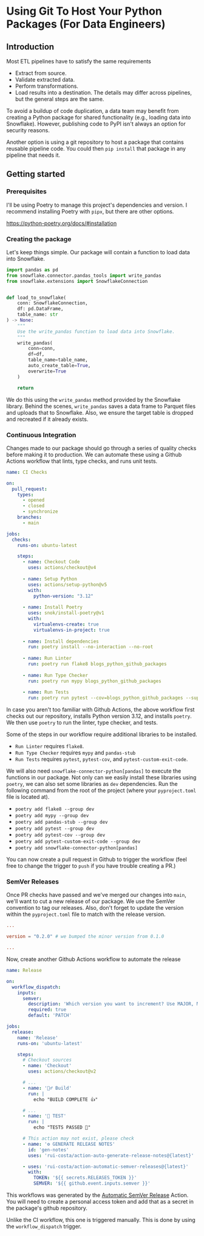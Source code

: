 # Using Git To Host Your Python Packages (For Data Engineers)

## Introduction
Most ETL pipelines have to satisfy the same requirements
- Extract from source.
- Validate extracted data.
- Perform transformations.
- Load results into a destination.
The details may differ across pipelines, but the general steps are the same. 

To avoid a buildup of code duplication, a data team may benefit from creating a Python package for shared functionality (e.g., loading data into Snowflake). However, publishing code to PyPI isn't always an option for security reasons.

Another option is using a git repository to host a package that contains reusable pipeline code. You could then `pip install` that package in any pipeline that needs it.

## Getting started

### Prerequisites

I'll be using Poetry to manage this project's dependencies and version. I recommend installing Poetry with `pipx`, but there are other options.

https://python-poetry.org/docs/#installation

### Creating the package

Let's keep things simple. Our package will contain a function to load data into Snowflake.

```python
import pandas as pd
from snowflake.connector.pandas_tools import write_pandas
from snowflake.extensions import SnowflakeConnection


def load_to_snowflake(
    conn: SnowflakeConnection,
    df: pd.DataFrame,
    table_name: str
) -> None:
    """
    Use the write_pandas function to load data into Snowflake.
    """
    write_pandas(
        conn=conn,
        df=df,
        table_name=table_name,
        auto_create_table=True,
        overwrite=True
    )

    return

```

We do this using the `write_pandas` method provided by the Snowflake library. Behind the scenes, `write_pandas` saves a data frame to Parquet files and uploads that to Snowflake. Also, we ensure the target table is dropped and recreated if it already exists.

### Continuous Integration

Changes made to our package should go through a series of quality checks before making it to production. We can automate these using a Github Actions workflow that lints, type checks, and runs unit tests.

```yaml
name: CI Checks

on:
  pull_request:
    types:
      - opened
      - closed
      - synchronize
    branches:
      - main

jobs:
  checks:
    runs-on: ubuntu-latest

    steps:
      - name: Checkout Code
        uses: actions/checkout@v4
      
      - name: Setup Python
        uses: actions/setup-python@v5
        with:
          python-version: "3.12"
      
      - name: Install Poetry
        uses: snok/install-poetry@v1
        with:
          virtualenvs-create: true
          virtualenvs-in-project: true
      
      - name: Install dependencies
        run: poetry install --no-interaction --no-root
      
      - name: Run Linter
        run: poetry run flake8 blogs_python_github_packages  
      
      - name: Run Type Checker
        run: poetry run mypy blogs_python_github_packages  
      
      - name: Run Tests
        run: poetry run pytest --cov=blogs_python_github_packages --suppress-no-test-exit-code
```

In case you aren't too familiar with Github Actions, the above workflow first checks out our repository, installs Python version 3.12, and installs `poetry`. We then use `poetry` to run the linter, type checker, and tests.

Some of the steps in our workflow require additional libraries to be installed.
- `Run Linter` requires `flake8`.
- `Run Type Checker` requires `mypy` and `pandas-stub`
- `Run Tests` requires `pytest`, `pytest-cov`, and `pytest-custom-exit-code`.

We will also need `snowflake-connector-python[pandas]` to execute the functions in our package. Not only can we easily install these libraries using `poetry`, we can also set some libraries as `dev` dependencies. Run the following command from the root of the project (where your `pyproject.toml` file is located at).

- `poetry add flake8 --group dev`
- `poetry add mypy --group dev`
- `poetry add pandas-stub --group dev`
- `poetry add pytest --group dev`
- `poetry add pytest-cov --group dev`
- `poetry add pytest-custom-exit-code --group dev`
- `poetry add snowflake-connector-python[pandas]`

You can now create a pull request in Github to trigger the workflow (feel free to change the trigger to `push` if you have trouble creating a PR.)

### SemVer Releases

Once PR checks have passed and we've merged our changes into `main`, we'll want to cut a new release of our package. We use the SemVer convention to tag our releases. Also, don't forget to update the version within the `pyproject.toml` file to match with the release version. 

```toml
...

version = "0.2.0" # we bumped the minor version from 0.1.0

...

```

Now, create another Github Actions workflow to automate the release

```yaml
name: Release

on:
  workflow_dispatch:
    inputs:
      semver:
        description: 'Which version you want to increment? Use MAJOR, MINOR or PATCH'
        required: true
        default: 'PATCH'

jobs:
  release:
    name: 'Release'
    runs-on: 'ubuntu-latest'

    steps:
      # Checkout sources
      - name: 'Checkout'
        uses: actions/checkout@v2

      # ...
      - name: '👷‍♂️ Build'
        run: |
          echo "BUILD COMPLETE 👍"

      # ...
      - name: '🧪 TEST'
        run: |
          echo "TESTS PASSED 🎉"

      # This action may not exist, please check
      - name: '⚙ GENERATE RELEASE NOTES'
        id: 'gen-notes'
        uses: 'rui-costa/action-auto-generate-release-notes@{latest}'

      - uses: 'rui-costa/action-automatic-semver-releases@{latest}'
        with:
          TOKEN: '${{ secrets.RELEASES_TOKEN }}'
          SEMVER: '${{ github.event.inputs.semver }}'

```

This workflows was generated by the [Automatic SemVer Release](https://github.com/marketplace/actions/automatic-semver-release) Action. You will need to create a personal access token and add that as a secret in the package's github repository.

Unlike the CI workflow, this one is triggered manually. This is done by using the `workflow_dispatch` trigger. 


